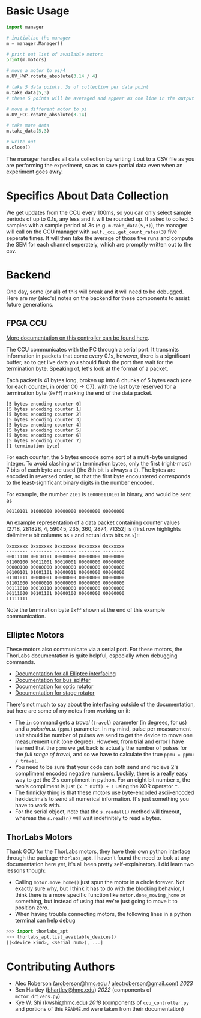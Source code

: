 # Basic Usage

```py
import manager

# initialize the manager
m = manager.Manager()

# print out list of available motors
print(m.motors)

# move a motor to pi/4
m.UV_HWP.rotate_absolute(3.14 / 4)

# take 5 data points, 3s of collection per data point
m.take_data(5,3)
# these 5 points will be averaged and appear as one line in the output table

# move a different motor to pi
m.UV_PCC.rotate_absolute(3.14)

# take more data
m.take_data(5,3)

# write out
m.close()
```

The manager handles all data collection by writing it out to a CSV file as you are performing the experiment, so as to save partial data even when an experiment goes awry.

# Specifics About Data Collection

We get updates from the CCU every 100ms, so you can only select sample periods of up to 0.1s, any less and it will be rounded up. If asked to collect 5 samples with a sample period of 3s (e.g. `m.take_data(5,3)`), the manager will call on the CCU manager with `self._ccu.get_count_rates(3)` five seperate times. It will then take the average of those five runs and compute the SEM for each channel seperately, which are promptly written out to the csv.

# Backend
One day, some (or all) of this will break and it will need to be debugged. Here are my (alec's) notes on the backend for these components to assist future generations.

## FPGA CCU

[More documentation on this controller can be found here](http://people.whitman.edu/~beckmk/QM/circuit/circuit.html).

The CCU communicates with the PC through a serial port. It transmits information in packets that come every 0.1s, however, there is a significant buffer, so to get live data you should flush the port then wait for the termination byte. Speaking of, let's look at the format of a packet.

Each packet is 41 bytes long, broken up into 8 chunks of 5 bytes each (one for each counter, in order C0 -> C7), with the last byte reserved for a termination byte (`0xff`) marking the end of the data packet.

    [5 bytes encoding counter 0]
    [5 bytes encoding counter 1]
    [5 bytes encoding counter 2]
    [5 bytes encoding counter 3]
    [5 bytes encoding counter 4]
    [5 bytes encoding counter 5]
    [5 bytes encoding counter 6]
    [5 bytes encoding counter 7]
    [1 termination byte]

For each counter, the 5 bytes encode some sort of a multi-byte
unsigned integer. To avoid clashing with termination bytes, only the
first (right-most) 7 bits of each byte are used (the 8th bit is always a
`0`). The bytes are encoded in reversed order, so that the first byte encountered corresponds to the least-significant binary digits in the number encoded.

For example, the number `2101` is `100000110101` in binary, and would be sent as

    00110101 01000000 00000000 00000000 00000000

An example representation of a data packet containing counter
values [2718, 281828, 4, 59045, 235, 360, 2874, 71352] is
(first row highlights delimiter ``0`` bit columns as ``0`` and
actual data bits as ``x``)::

    0xxxxxxx 0xxxxxxx 0xxxxxxx 0xxxxxxx 0xxxxxxx
    -------- -------- -------- -------- --------
    00011110 00010101 00000000 00000000 00000000
    01100100 00011001 00010001 00000000 00000000
    00000100 00000000 00000000 00000000 00000000
    00100101 01001101 00000011 00000000 00000000
    01101011 00000001 00000000 00000000 00000000
    01101000 00000010 00000000 00000000 00000000
    00111010 00010110 00000000 00000000 00000000
    00111000 00101101 00000100 00000000 00000000
    11111111

Note the termination byte `0xff` shown at the end of this example communication.

## Elliptec Motors

These motors also communicate via a serial port. For these motors, the ThorLabs documentation is quite helpful, especially when debugging commands.

- [Documentation for all Elliptec interfacing](https://www.thorlabs.com/Software/Elliptec/Communications_Protocol/ELLx%20modules%20protocol%20manual.pdf)
- [Documentation for bus splitter](https://www.thorlabs.com/drawings/bd903c049cf9699e-5B57E5EE-C0C4-BF03-0D58E9F183BDA628/ELLB-Manual.pdf)
- [Documentation for optic rotator](https://www.thorlabs.com/drawings/5c17c9ccc1cd5d4e-BD11B7E8-9CBB-97EE-5A1878A0E98EDE53/ELL14K-Manual.pdf)
- [Documentation for stage rotator](https://www.thorlabs.com/drawings/5c17c9ccc1cd5d4e-BD11B7E8-9CBB-97EE-5A1878A0E98EDE53/ELL18-Manual.pdf)

There's not much to say about the interfacing outside of the documentation, but here are some of my notes from working on it:
- The `in` command gets a _travel_ (`travel`) parameter (in degrees, for us) and a _pulse/m.u._ (`ppmu`) parameter. In my mind, pulse per measurement unit should be number of pulses we send to get the device to move one measurement unit (one degree). However, from trial and error I have learned that the `ppmu` we get back is actually the number of pulses for the _full range of travel_, and so we have to calculate the true `ppmu = ppmu / travel`.
- You need to be sure that your code can both send and recieve 2's compliment encoded negative numbers. Luckily, there is a really easy way to get the 2's compliment in python. For an eight bit number `x`, the two's compliment is just `(x ^ 0xff) + 1` using the XOR operator `^`.
- The finnicky thing is that these motors use byte-encoded ascii-encoded hexidecimals to send all numerical information. It's just something you have to work with.
- For the serial object, note that the `s.readall()` method will timeout, whereas the `s.read(n)` will wait indefinitely to read `n` bytes.

## ThorLabs Motors

Thank GOD for the ThorLabs motors, they have their own python interface through the package `thorlabs_apt`. I haven't found the need to look at any documentation here yet, it's all been pretty self-explainatory. I did learn two lessons though:
- Calling `motor.move_home()` just spun the motor in a circle forever. Not exactly sure why, but I think it has to do with the blocking behavior, I think there is a more specific function like `motor.done_moving_home` or something, but instead of using that we're just going to move it to position zero.
- When having trouble connecting motors, the following lines in a python terminal can help debug
```py
>>> import thorlabs_apt
>>> thorlabs_apt.list_available_devices()
[(<device kind>, <serial num>), ...]
```

# Contributing Authors
- Alec Roberson (aroberson@hmc.edu / alectroberson@gmail.com) _2023_
- Ben Hartley (bhartley@hmc.edu) _2022_ (components of `motor_drivers.py`)
- Kye W. Shi (kwshi@hmc.edu)  _2018_ (components of `ccu_controller.py` and portions of this `README.md` were taken from their documentation)
